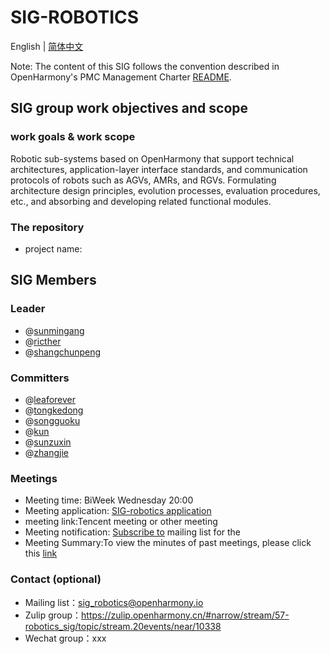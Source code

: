 # SIG-ROBOTICS
English | [简体中文](./sig_robotics_cn.md)

Note: The content of this SIG follows the convention described in OpenHarmony's PMC Management Charter [README](/zh/pmc.md).

## SIG group work objectives and scope

### work goals & work scope

Robotic sub-systems based on OpenHarmony that support technical architectures, application-layer interface standards, and communication protocols of robots such as AGVs, AMRs, and RGVs. Formulating architecture design principles, evolution processes, evaluation procedures, etc., and absorbing and developing related functional modules.

### The repository 
- project name:
  


## SIG Members

### Leader
- @[sunmingang](https://gitee.com/sunmingang)
- @[ricther](https://gitee.com/ricther)
- @[shangchunpeng](https://gitee.com/shangchunpeng)

### Committers
- @[leaforever](https://gitee.com/leaforever)
- @[tongkedong](https://gitee.com/tongkedong)
- @[songguoku](https://gitee.com/songguoku)
- @[kun](https://gitee.com/kun)
- @[sunzuxin](https://gitee.com/sunzuxin)
- @[zhangjie](https://gitee.com/zhangjie)

### Meetings
 - Meeting time: BiWeek Wednesday 20:00
 - Meeting application: [SIG-robotics application](https://etherpad.openharmony.cn/p/sig-robotics)
 - meeting link:Tencent meeting or other meeting
 - Meeting notification: [Subscribe to](dev@openharmony.io) mailing list for the 
 - Meeting Summary:To view the minutes of past meetings, please click this [link](https://gitee.com/openharmony-sig/sig-content/tree/master/robotics/meetings)

### Contact (optional)

- Mailing list：sig_robotics@openharmony.io
- Zulip group：https://zulip.openharmony.cn/#narrow/stream/57-robotics_sig/topic/stream.20events/near/10338
- Wechat group：xxx
